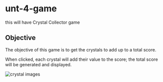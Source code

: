 # unt-4-game
this will have Crystal Collector game

## Objective
The objective of this game is to get the crystals to add up to a total score.

When clicked, each crystal will add their value to the score; the total score will be generated and displayed.

![crystal images](/Crystal_collector_game/assets/images/crystal_game_crystals.png)